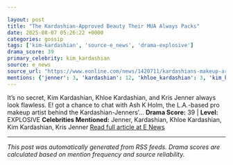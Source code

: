 ```yaml
---

layout: post
title: "The Kardashian-Approved Beauty Their MUA Always Packs"
date: 2025-08-07 05:26:22 +0000
categories: gossip
tags: ['kim-kardashian', 'source-e_news', 'drama-explosive']
drama_score: 39
primary_celebrity: kim_kardashian
source: e_news
source_url: "https://www.eonline.com/news/1420711/kardashians-makeup-artist-reveals-the-sephora-brand-they-all-love?cmpid=rss-syndicate-genericrss-us-top_stories"
mentions: {'jenner': 3, 'kardashian': 12, 'khloe_kardashian': 3, 'kim_kardashian': 18, 'kris_jenner': 3}
---
```


It’s no secret, Kim Kardashian, Khloe Kardashian, and Kris Jenner always look flawless. E! got a chance to chat with Ash K Holm, the L.A.-based pro makeup artist behind the Kardashian-Jenners’... **Drama Score:** 39 | **Level:** EXPLOSIVE **Celebrities Mentioned:** Jenner, Kardashian, Khloe Kardashian, Kim Kardashian, Kris Jenner [Read full article at E News](https://www.eonline.com/news/1420711/kardashians-makeup-artist-reveals-the-sephora-brand-they-all-love?cmpid=rss-syndicate-genericrss-us-top_stories)

---

*This post was automatically generated from RSS feeds. Drama scores are calculated based on mention frequency and source reliability.*